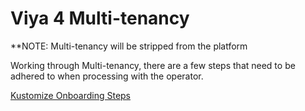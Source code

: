 # Viya 4 Multi-tenancy

**NOTE: Multi-tenancy will be stripped from the platform 

Working through Multi-tenancy, there are a few steps that need to be adhered to when processing with the operator.


[Kustomize Onboarding Steps](../assets/kustomize-sas-tenant-job.md)
